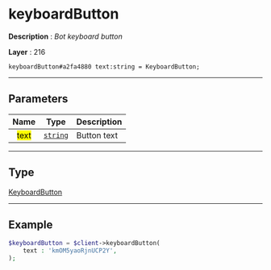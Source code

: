# keyboardButton

**Description** : *Bot keyboard button*

**Layer** : 216

```tl
keyboardButton#a2fa4880 text:string = KeyboardButton;
```

---

## Parameters

| Name | Type | Description |
| :---: | :---: | :--- |
| <mark>text</mark> | [`string`](type/string) | Button text |

---

## Type

[KeyboardButton](type/KeyboardButton)

---

## Example

```php
$keyboardButton = $client->keyboardButton(
	text : 'kmOM5yaoRjnUCP2Y',
);
```